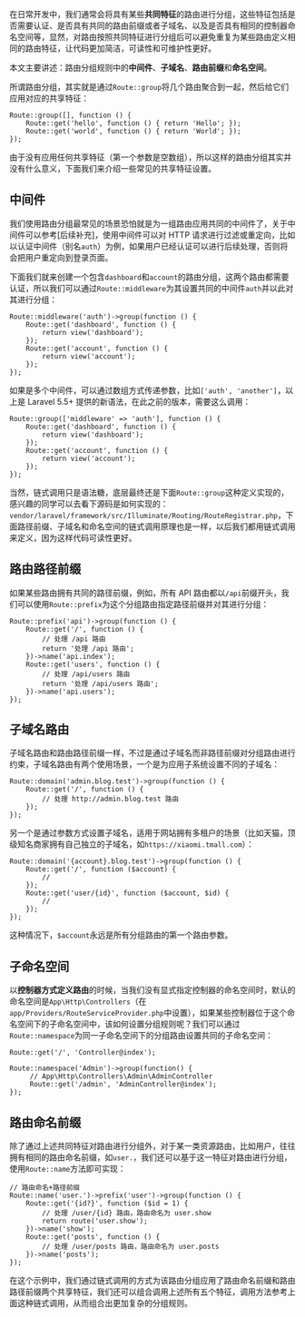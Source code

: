 在日常开发中，我们通常会将具有某些**共同特征**的路由进行分组，这些特征包括是否需要认证、是否具有共同的路由前缀或者子域名、以及是否具有相同的控制器命名空间等，显然，对路由按照共同特征进行分组后可以避免重复为某些路由定义相同的路由特征，让代码更加简洁，可读性和可维护性更好。

本文主要讲述：路由分组规则中的**中间件**、**子域名**、**路由前缀**和**命名空间**。

所谓路由分组，其实就是通过`Route::group`将几个路由聚合到一起，然后给它们应用对应的共享特征：

```
Route::group([], function () { 
    Route::get('hello', function () { return 'Hello'; }); 
    Route::get('world', function () { return 'World'; }); 
});
```

由于没有应用任何共享特征（第一个参数是空数组），所以这样的路由分组其实并没有什么意义，下面我们来介绍一些常见的共享特征设置。

## 中间件

我们使用路由分组最常见的场景恐怕就是为一组路由应用共同的中间件了，关于中间件可以参考\[后续补充\]，使用中间件可以对 HTTP 请求进行过滤或重定向，比如以认证中间件（别名`auth`）为例，如果用户已经认证可以进行后续处理，否则将会把用户重定向到登录页面。

下面我们就来创建一个包含`dashboard`和`account`的路由分组，这两个路由都需要认证，所以我们可以通过`Route::middleware`为其设置共同的中间件`auth`并以此对其进行分组：

```
Route::middleware('auth')->group(function () {
    Route::get('dashboard', function () {
        return view('dashboard');
    });
    Route::get('account', function () {
        return view('account');
    });
});
```

如果是多个中间件，可以通过数组方式传递参数，比如`['auth', 'another']`，以上是 Laravel 5.5+ 提供的新语法，在此之前的版本，需要这么调用：

```
Route::group(['middleware' => 'auth'], function () { 
    Route::get('dashboard', function () { 
        return view('dashboard'); 
    }); 
    Route::get('account', function () { 
        return view('account'); 
    }); 
});
```

当然，链式调用只是语法糖，底层最终还是下面`Route::group`这种定义实现的，感兴趣的同学可以去看下源码是如何实现的：`vendor/laravel/framework/src/Illuminate/Routing/RouteRegistrar.php`，下面路径前缀、子域名和命名空间的链式调用原理也是一样，以后我们都用链式调用来定义，因为这样代码可读性更好。

## 路由路径前缀

如果某些路由拥有共同的路径前缀，例如，所有 API 路由都以`/api`前缀开头，我们可以使用`Route::prefix`为这个分组路由指定路径前缀并对其进行分组：

```
Route::prefix('api')->group(function () {
    Route::get('/', function () {
        // 处理 /api 路由
        return '处理 /api 路由';
    })->name('api.index');
    Route::get('users', function () {
        // 处理 /api/users 路由
        return '处理 /api/users 路由';
    })->name('api.users');
});
```

## 子域名路由

子域名路由和路由路径前缀一样，不过是通过子域名而非路径前缀对分组路由进行约束，子域名路由有两个使用场景，一个是为应用子系统设置不同的子域名：

```
Route::domain('admin.blog.test')->group(function () {
    Route::get('/', function () {
        // 处理 http://admin.blog.test 路由
    });
});
```

另一个是通过参数方式设置子域名，适用于网站拥有多租户的场景（比如天猫，顶级知名商家拥有自己独立的子域名，如`https://xiaomi.tmall.com`）：

```
Route::domain('{account}.blog.test')->group(function () {
    Route::get('/', function ($account) {
        //
    });
    Route::get('user/{id}', function ($account, $id) {
        //
    });
});
```

这种情况下，`$account`永远是所有分组路由的第一个路由参数。

## 子命名空间

以**控制器方式定义路由**的时候，当我们没有显式指定控制器的命名空间时，默认的命名空间是`App\Http\Controllers`（在`app/Providers/RouteServiceProvider.php`中设置），如果某些控制器位于这个命名空间下的子命名空间中，该如何设置分组规则呢？我们可以通过`Route::namespace`为同一子命名空间下的分组路由设置共同的子命名空间：

```
Route::get('/', 'Controller@index');

Route::namespace('Admin')->group(function() {
     // App\Http\Controllers\Admin\AdminController
     Route::get('/admin', 'AdminController@index');
});
```

## 路由命名前缀

除了通过上述共同特征对路由进行分组外，对于某一类资源路由，比如用户，往往拥有相同的路由命名前缀，如`user.`，我们还可以基于这一特征对路由进行分组，使用`Route::name`方法即可实现：

```
// 路由命名+路径前缀
Route::name('user.')->prefix('user')->group(function () {
    Route::get('{id?}', function ($id = 1) {
        // 处理 /user/{id} 路由，路由命名为 user.show
        return route('user.show');
    })->name('show');
    Route::get('posts', function () {
        // 处理 /user/posts 路由，路由命名为 user.posts
    })->name('posts');
});
```

在这个示例中，我们通过链式调用的方式为该路由分组应用了路由命名前缀和路由路径前缀两个共享特征，我们还可以组合调用上述所有五个特征，调用方法参考上面这种链式调用，从而组合出更加复杂的分组规则。

